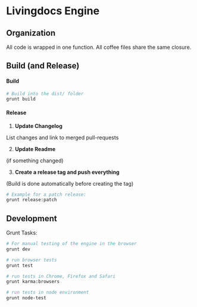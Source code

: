 # Livingdocs Engine


## Organization

All code is wrapped in one function. All coffee files share the same closure.

## Build (and Release)

#### Build

```bash
# Build into the dist/ folder
grunt build
```

#### Release
1. **Update Changelog**

  List changes and link to merged pull-requests

2. **Update Readme**
  
  (if something changed)

3. **Create a release tag and push everything**
  
  (Build is done automatically before creating the tag)

  ```bash
  # Example for a patch release:
  grunt release:patch
  ```

## Development

Grunt Tasks:
```bash
# For manual testing of the engine in the browser
grunt dev

# run browser tests
grunt test

# run tests in Chrome, Firefox and Safari
grunt karma:browsers

# run tests in node environment
grunt node-test
```
